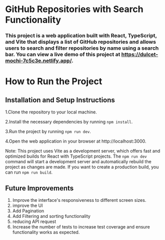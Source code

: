 
# GitHub Repositories with Search Functionality

### This project is a web application built with React, TypeScript, and Vite that displays a list of GitHub repositories and allows users to search and filter repositories by name using a search bar. You can view a live demo of this project at https://dulcet-mochi-7c5c3e.netlify.app/.



# How to Run the Project




## Installation and Setup Instructions

1.Clone the repository to your local machine.

2.Install the necessary dependencies by running `npm install`.  

3.Run the project by running `npm run dev`.

4.Open the web application in your browser at http://localhost:3000.

Note: This project uses Vite as a development server, which offers fast and optimized builds for React with TypeScript projects. The `npm run dev` command will start a development server and automatically rebuild the project as changes are made. If you want to create a production build, you can run `npm run build`.



    
## Future Improvements
1. Improve the interface's responsiveness to different screen sizes.
2. improve the UI
3. Add Pagination
4. Add Filtering and sorting functionality
5. reducing API request
7. Increase the number of tests to increase test coverage and ensure functionality works as expected.
